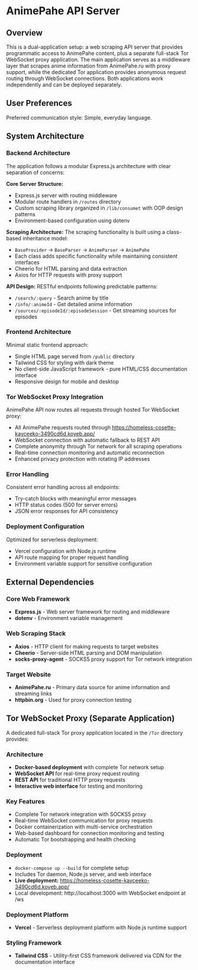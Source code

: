 # AnimePahe API Server

## Overview

This is a dual-application setup: a web scraping API server that provides programmatic access to AnimePahe content, plus a separate full-stack Tor WebSocket proxy application. The main application serves as a middleware layer that scrapes anime information from AnimePahe.ru with proxy support, while the dedicated Tor application provides anonymous request routing through WebSocket connections. Both applications work independently and can be deployed separately.

## User Preferences

Preferred communication style: Simple, everyday language.

## System Architecture

### Backend Architecture
The application follows a modular Express.js architecture with clear separation of concerns:

**Core Server Structure:**
- Express.js server with routing middleware
- Modular route handlers in `/routes` directory
- Custom scraping library organized in `/lib/consumet` with OOP design patterns
- Environment-based configuration using dotenv

**Scraping Architecture:**
The scraping functionality is built using a class-based inheritance model:
- `BaseProvider` → `BaseParser` → `AnimeParser` → `AnimePahe`
- Each class adds specific functionality while maintaining consistent interfaces
- Cheerio for HTML parsing and data extraction
- Axios for HTTP requests with proxy support

**API Design:**
RESTful endpoints following predictable patterns:
- `/search/:query` - Search anime by title
- `/info/:animeId` - Get detailed anime information
- `/sources/:episodeId/:episodeSession` - Get streaming sources for episodes

### Frontend Architecture
Minimal static frontend approach:
- Single HTML page served from `/public` directory
- Tailwind CSS for styling with dark theme
- No client-side JavaScript framework - pure HTML/CSS documentation interface
- Responsive design for mobile and desktop

### Tor WebSocket Proxy Integration
AnimePahe API now routes all requests through hosted Tor WebSocket proxy:
- All AnimePahe requests routed through https://homeless-cosette-kayceeko-3490cd6d.koyeb.app/
- WebSocket connection with automatic fallback to REST API
- Complete anonymity through Tor network for all scraping operations
- Real-time connection monitoring and automatic reconnection
- Enhanced privacy protection with rotating IP addresses

### Error Handling
Consistent error handling across all endpoints:
- Try-catch blocks with meaningful error messages
- HTTP status codes (500 for server errors)
- JSON error responses for API consistency

### Deployment Configuration
Optimized for serverless deployment:
- Vercel configuration with Node.js runtime
- API route mapping for proper request handling
- Environment variable support for sensitive configuration

## External Dependencies

### Core Web Framework
- **Express.js** - Web server framework for routing and middleware
- **dotenv** - Environment variable management

### Web Scraping Stack
- **Axios** - HTTP client for making requests to target websites
- **Cheerio** - Server-side HTML parsing and DOM manipulation
- **socks-proxy-agent** - SOCKS5 proxy support for Tor network integration

### Target Website
- **AnimePahe.ru** - Primary data source for anime information and streaming links
- **httpbin.org** - Used for proxy connection testing

## Tor WebSocket Proxy (Separate Application)

A dedicated full-stack Tor proxy application located in the `/Tor` directory provides:

### Architecture
- **Docker-based deployment** with complete Tor network setup
- **WebSocket API** for real-time proxy request routing
- **REST API** for traditional HTTP proxy requests
- **Interactive web interface** for testing and monitoring

### Key Features
- Complete Tor network integration with SOCKS5 proxy
- Real-time WebSocket communication for proxy requests
- Docker containerization with multi-service orchestration
- Web-based dashboard for connection monitoring and testing
- Automatic Tor bootstrapping and health checking

### Deployment
- `docker-compose up --build` for complete setup
- Includes Tor daemon, Node.js server, and web interface
- **Live deployment:** https://homeless-cosette-kayceeko-3490cd6d.koyeb.app/
- Local development: http://localhost:3000 with WebSocket endpoint at /ws

### Deployment Platform
- **Vercel** - Serverless deployment platform with Node.js runtime support

### Styling Framework
- **Tailwind CSS** - Utility-first CSS framework delivered via CDN for the documentation interface